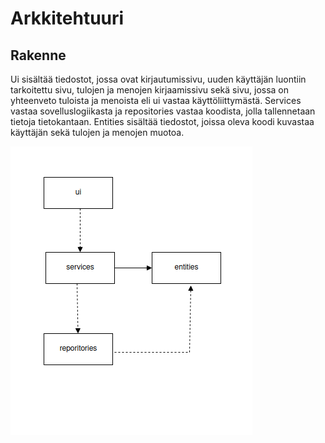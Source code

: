 # Arkkitehtuuri

## Rakenne
Ui sisältää tiedostot, jossa ovat kirjautumissivu, uuden käyttäjän luontiin tarkoitettu sivu, tulojen ja menojen kirjaamissivu sekä sivu, jossa on yhteenveto tuloista ja menoista eli ui vastaa käyttöliittymästä. Services vastaa sovelluslogiikasta ja repositories vastaa koodista, jolla tallennetaan tietoja tietokantaan. Entities sisältää tiedostot, joissa oleva koodi kuvastaa käyttäjän sekä tulojen ja menojen muotoa.

![rakenne](./pictures/rakenne.png)

